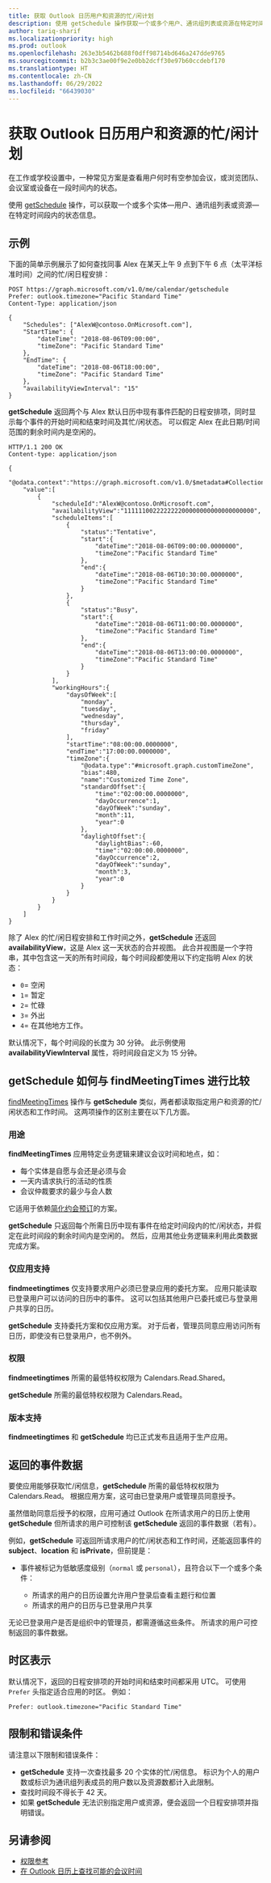 ```yaml
---
title: 获取 Outlook 日历用户和资源的忙/闲计划
description: 使用 getSchedule 操作获取一个或多个用户、通讯组列表或资源在特定时间段内的状态信息。
author: tariq-sharif
ms.localizationpriority: high
ms.prod: outlook
ms.openlocfilehash: 263e3b5462b688f0dff98714bd646a247dde9765
ms.sourcegitcommit: b2b3c3ae00f9e2e0bb2dcff30e97b60ccdebf170
ms.translationtype: HT
ms.contentlocale: zh-CN
ms.lasthandoff: 06/29/2022
ms.locfileid: "66439030"
---
```

# <a name="get-freebusy-schedule-of-outlook-calendar-users-and-resources"></a>获取 Outlook 日历用户和资源的忙/闲计划

在工作或学校设置中，一种常见方案是查看用户何时有空参加会议，或浏览团队、会议室或设备在一段时间内的状态。

使用 [getSchedule](/graph/api/calendar-getschedule) 操作，可以获取一个或多个实体&mdash;用户、通讯组列表或资源&mdash;在特定时间段内的状态信息。

## <a name="example"></a>示例

下面的简单示例展示了如何查找同事 Alex 在某天上午 9 点到下午 6 点（太平洋标准时间）之间的忙/闲日程安排：

<!-- {
  "blockType": "ignored",
  "name": "calendar_getSchedule_concept"
}-->
```http
POST https://graph.microsoft.com/v1.0/me/calendar/getschedule 
Prefer: outlook.timezone="Pacific Standard Time"
Content-Type: application/json

{        
    "Schedules": ["AlexW@contoso.OnMicrosoft.com"],
    "StartTime": {
        "dateTime": "2018-08-06T09:00:00",
        "timeZone": "Pacific Standard Time"
    },
    "EndTime": {
        "dateTime": "2018-08-06T18:00:00",
        "timeZone": "Pacific Standard Time"
    },
    "availabilityViewInterval": "15"
}
```

**getSchedule** 返回两个与 Alex 默认日历中现有事件匹配的日程安排项，同时显示每个事件的开始时间和结束时间及其忙/闲状态。 可以假定 Alex 在此日期/时间范围的剩余时间内是空闲的。

<!-- {
  "blockType": "ignored",
  "truncated": true,
  "@odata.type": "microsoft.graph.scheduleInformation",
  "isCollection": true
} -->
```http
HTTP/1.1 200 OK
Content-type: application/json

{
    "@odata.context":"https://graph.microsoft.com/v1.0/$metadata#Collection(microsoft.graph.scheduleInformation)",
    "value":[
        {
            "scheduleId":"AlexW@contoso.OnMicrosoft.com",
            "availabilityView":"111111002222222200000000000000000000",
            "scheduleItems":[
                {
                    "status":"Tentative",
                    "start":{
                        "dateTime":"2018-08-06T09:00:00.0000000",
                        "timeZone":"Pacific Standard Time"
                    },
                    "end":{
                        "dateTime":"2018-08-06T10:30:00.0000000",
                        "timeZone":"Pacific Standard Time"
                    }
                },
                {
                    "status":"Busy",
                    "start":{
                        "dateTime":"2018-08-06T11:00:00.0000000",
                        "timeZone":"Pacific Standard Time"
                    },
                    "end":{
                        "dateTime":"2018-08-06T13:00:00.0000000",
                        "timeZone":"Pacific Standard Time"
                    }
                }
            ],
            "workingHours":{
                "daysOfWeek":[
                    "monday",
                    "tuesday",
                    "wednesday",
                    "thursday",
                    "friday"
                ],
                "startTime":"08:00:00.0000000",
                "endTime":"17:00:00.0000000",
                "timeZone":{
                    "@odata.type":"#microsoft.graph.customTimeZone",
                    "bias":480,
                    "name":"Customized Time Zone",
                    "standardOffset":{
                        "time":"02:00:00.0000000",
                        "dayOccurrence":1,
                        "dayOfWeek":"sunday",
                        "month":11,
                        "year":0
                    },
                    "daylightOffset":{
                        "daylightBias":-60,
                        "time":"02:00:00.0000000",
                        "dayOccurrence":2,
                        "dayOfWeek":"sunday",
                        "month":3,
                        "year":0
                    }
                }
            }
        }
    ]
}

```

除了 Alex 的忙/闲日程安排和工作时间之外，**getSchedule** 还返回 **availabilityView**，这是 Alex 这一天状态的合并视图。 此合并视图是一个字符串，其中包含这一天的所有时间段，每个时间段都使用以下约定指明 Alex 的状态： 

- `0`= 空闲
- `1`= 暂定
- `2`= 忙碌
- `3`= 外出
- `4`= 在其他地方工作。 

默认情况下，每个时间段的长度为 30 分钟。 此示例使用 **availabilityViewInterval** 属性，将时间段自定义为 15 分钟。

## <a name="how-does-getschedule-compare-with-findmeetingtimes"></a>getSchedule 如何与 findMeetingTimes 进行比较

[findMeetingTimes](/graph/api/user-findmeetingtimes) 操作与 **getSchedule** 类似，两者都读取指定用户和资源的忙/闲状态和工作时间。 这两项操作的区别主要在以下几方面。

### <a name="application"></a>用途

**findMeetingTimes** 应用特定业务逻辑来建议会议时间和地点，如：

- 每个实体是自愿与会还是必须与会
- 一天内请求执行的活动的性质
- 会议仲裁要求的最少与会人数

它适用于依赖[简化约会预订](findmeetingtimes-example.md)的方案。

**getSchedule** 只返回每个所需日历中现有事件在给定时间段内的忙/闲状态，并假定在此时间段的剩余时间内是空闲的。 然后，应用其他业务逻辑来利用此类数据完成方案。

### <a name="app-only-support"></a>仅应用支持

**findmeetingtimes** 仅支持要求用户必须已登录应用的委托方案。 应用只能读取已登录用户可以访问的日历中的事件。 这可以包括其他用户已委托或已与登录用户共享的日历。

**getSchedule** 支持委托方案和仅应用方案。 对于后者，管理员同意应用访问所有日历，即使没有已登录用户，也不例外。

### <a name="permissions"></a>权限
**findmeetingtimes** 所需的最低特权权限为 Calendars.Read.Shared。

**getSchedule** 所需的最低特权权限为 Calendars.Read。 

### <a name="version-support"></a>版本支持

**findmeetingtimes** 和 **getSchedule** 均已正式发布且适用于生产应用。


## <a name="event-data-returned"></a>返回的事件数据
要使应用能够获取忙/闲信息，**getSchedule** 所需的最低特权权限为 Calendars.Read。 根据应用方案，这可由已登录用户或管理员同意授予。

虽然借助同意后授予的权限，应用可通过 Outlook 在所请求用户的日历上使用 **getSchedule** 但所请求的用户可控制该 **getSchedule** 返回的事件数据（若有）。 

例如，**getSchedule** 可返回所请求用户的忙/闲状态和工作时间，还能返回事件的 **subject**、**location** 和 **isPrivate**，但前提是：

- 事件被标记为低敏感度级别（`normal` 或 `personal`），且符合以下一个或多个条件：

  - 所请求的用户的日历设置允许用户登录后查看主题行和位置
  - 所请求的用户的日历与已登录用户共享

无论已登录用户是否是组织中的管理员，都需遵循这些条件。 所请求的用户可控制返回的事件数据。

## <a name="time-zone-representation"></a>时区表示
默认情况下，返回的日程安排项的开始时间和结束时间都采用 UTC。 可使用 `Prefer` 头指定适合应用的时区。 例如： 
``` http
Prefer: outlook.timezone="Pacific Standard Time"
```

## <a name="limits-and-error-conditions"></a>限制和错误条件
请注意以下限制和错误条件：

- **getSchedule** 支持一次查找最多 20 个实体的忙/闲信息。 标识为个人的用户数或标识为通讯组列表成员的用户数以及资源数都计入此限制。
- 查找时间段不得长于 42 天。
- 如果 **getSchedule** 无法识别指定用户或资源，便会返回一个日程安排项并指明错误。 


## <a name="see-also"></a>另请参阅
- [权限参考](permissions-reference.md#calendars-permissions)
- [在 Outlook 日历上查找可能的会议时间](findmeetingtimes-example.md)
